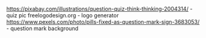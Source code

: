 https://pixabay.com/illustrations/question-quiz-think-thinking-2004314/ - quiz pic
freelogodesign.org - logo generator
https://www.pexels.com/photo/pills-fixed-as-question-mark-sign-3683053/ - question mark background
